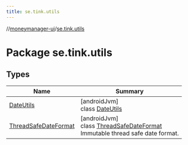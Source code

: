 ```yaml
---
title: se.tink.utils
---
```

//[moneymanager-ui](../../index.html)/[se.tink.utils](index.html)



# Package se.tink.utils



## Types


| Name | Summary |
|---|---|
| [DateUtils](-date-utils/index.html) | [androidJvm]<br>class [DateUtils](-date-utils/index.html) |
| [ThreadSafeDateFormat](-thread-safe-date-format/index.html) | [androidJvm]<br>class [ThreadSafeDateFormat](-thread-safe-date-format/index.html)<br>Immutable thread safe date format. |

